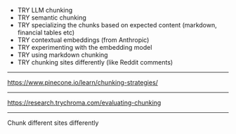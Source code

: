 - TRY LLM chunking
- TRY semantic chunking
- TRY specializing the chunks based on expected content
  (markdown, financial tables etc)
- TRY contextual embeddings (from Anthropic)
- TRY experimenting with the embedding model
- TRY using markdown chunking
- TRY chunking sites differently (like Reddit comments)

---

https://www.pinecone.io/learn/chunking-strategies/

---

https://research.trychroma.com/evaluating-chunking

---

Chunk different sites differently
